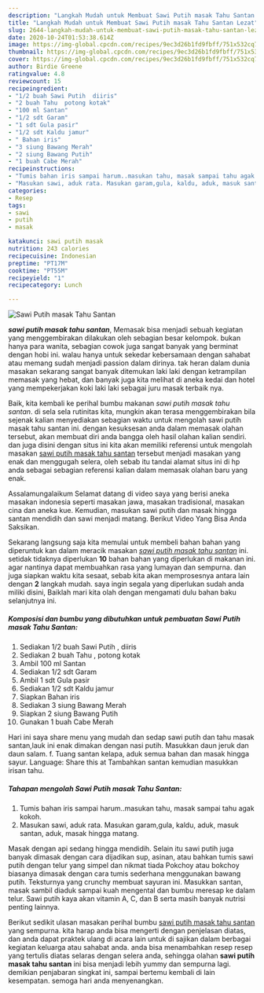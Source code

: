 ```yaml
---
description: "Langkah Mudah untuk Membuat Sawi Putih masak Tahu Santan Lezat"
title: "Langkah Mudah untuk Membuat Sawi Putih masak Tahu Santan Lezat"
slug: 2644-langkah-mudah-untuk-membuat-sawi-putih-masak-tahu-santan-lezat
date: 2020-10-24T01:53:38.614Z
image: https://img-global.cpcdn.com/recipes/9ec3d26b1fd9fbff/751x532cq70/sawi-putih-masak-tahu-santan-foto-resep-utama.jpg
thumbnail: https://img-global.cpcdn.com/recipes/9ec3d26b1fd9fbff/751x532cq70/sawi-putih-masak-tahu-santan-foto-resep-utama.jpg
cover: https://img-global.cpcdn.com/recipes/9ec3d26b1fd9fbff/751x532cq70/sawi-putih-masak-tahu-santan-foto-resep-utama.jpg
author: Birdie Greene
ratingvalue: 4.8
reviewcount: 15
recipeingredient:
- "1/2 buah Sawi Putih  diiris"
- "2 buah Tahu  potong kotak"
- "100 ml Santan"
- "1/2 sdt Garam"
- "1 sdt Gula pasir"
- "1/2 sdt Kaldu jamur"
- " Bahan iris"
- "3 siung Bawang Merah"
- "2 siung Bawang Putih"
- "1 buah Cabe Merah"
recipeinstructions:
- "Tumis bahan iris sampai harum..masukan tahu, masak sampai tahu agak kokoh."
- "Masukan sawi, aduk rata. Masukan garam,gula, kaldu, aduk, masuk santan, aduk, masak hingga matang."
categories:
- Resep
tags:
- sawi
- putih
- masak

katakunci: sawi putih masak 
nutrition: 243 calories
recipecuisine: Indonesian
preptime: "PT17M"
cooktime: "PT55M"
recipeyield: "1"
recipecategory: Lunch

---
```



![Sawi Putih masak Tahu Santan](https://img-global.cpcdn.com/recipes/9ec3d26b1fd9fbff/751x532cq70/sawi-putih-masak-tahu-santan-foto-resep-utama.jpg)

<b><i>sawi putih masak tahu santan</i></b>, Memasak bisa menjadi sebuah kegiatan yang menggembirakan dilakukan oleh sebagian besar kelompok. bukan hanya para wanita, sebagian cowok juga sangat banyak yang berminat dengan hobi ini. walau hanya untuk sekedar kebersamaan dengan sahabat atau memang sudah menjadi passion dalam dirinya. tak heran dalam dunia masakan sekarang sangat banyak ditemukan laki laki dengan ketrampilan memasak yang hebat, dan banyak juga kita melihat di aneka kedai dan hotel yang mempekerjakan koki laki laki sebagai juru masak terbaik nya.

Baik, kita kembali ke perihal bumbu makanan <i>sawi putih masak tahu santan</i>. di sela sela rutinitas kita, mungkin akan terasa menggembirakan bila sejenak kalian menyediakan sebagian waktu untuk mengolah sawi putih masak tahu santan ini. dengan kesuksesan anda dalam memasak olahan tersebut, akan membuat diri anda bangga oleh hasil olahan kalian sendiri. dan juga disini dengan situs ini kita akan memiliki referensi untuk mengolah masakan <u>sawi putih masak tahu santan</u> tersebut menjadi masakan yang enak dan menggugah selera, oleh sebab itu tandai alamat situs ini di hp anda sebagai sebagian referensi kalian dalam memasak olahan baru yang enak.

Assalamungalaikum Selamat datang di video saya yang berisi aneka masakan indonesia seperti masakan jawa, masakan tradisional, masakan cina dan aneka kue. Kemudian, masukan sawi putih dan masak hingga santan mendidih dan sawi menjadi matang. Berikut Video Yang Bisa Anda Saksikan.


Sekarang langsung saja kita memulai untuk membeli bahan bahan yang diperuntuk kan dalam meracik masakan <u><i>sawi putih masak tahu santan</i></u> ini. setidak tidaknya diperlukan <b>10</b> bahan bahan yang diperlukan di makanan ini. agar nantinya dapat membuahkan rasa yang lumayan dan sempurna. dan juga siapkan waktu kita sesaat, sebab kita akan memprosesnya antara lain dengan <b>2</b> langkah mudah. saya ingin segala yang diperlukan sudah anda miliki disini, Baiklah mari kita olah dengan mengamati dulu bahan baku selanjutnya ini.

<!--inarticleads1-->

##### Komposisi dan bumbu yang dibutuhkan untuk pembuatan Sawi Putih masak Tahu Santan:

1. Sediakan 1/2 buah Sawi Putih , diiris
1. Sediakan 2 buah Tahu , potong kotak
1. Ambil 100 ml Santan
1. Sediakan 1/2 sdt Garam
1. Ambil 1 sdt Gula pasir
1. Sediakan 1/2 sdt Kaldu jamur
1. Siapkan  Bahan iris
1. Sediakan 3 siung Bawang Merah
1. Siapkan 2 siung Bawang Putih
1. Gunakan 1 buah Cabe Merah


Hari ini saya share menu yang mudah dan sedap sawi putih dan tahu masak santan,lauk ini enak dimakan dengan nasi putih. Masukkan daun jeruk dan daun salam. f. Tuang santan kelapa, aduk semua bahan dan masak hingga sayur. Language: Share this at Tambahkan santan kemudian masukkan irisan tahu. 

<!--inarticleads2-->

##### Tahapan mengolah Sawi Putih masak Tahu Santan:

1. Tumis bahan iris sampai harum..masukan tahu, masak sampai tahu agak kokoh.
1. Masukan sawi, aduk rata. Masukan garam,gula, kaldu, aduk, masuk santan, aduk, masak hingga matang.


Masak dengan api sedang hingga mendidih. Selain itu sawi putih juga banyak dimasak dengan cara dijadikan sup, asinan, atau bahkan tumis sawi putih dengan telur yang simpel dan nikmat tiada Pokchoy atau bokchoy biasanya dimasak dengan cara tumis sederhana menggunakan bawang putih. Teksturnya yang crunchy membuat sayuran ini. Masukkan santan, masak sambil diaduk sampai kuah mengental dan bumbu meresap ke dalam telur. Sawi putih kaya akan vitamin A, C, dan B serta masih banyak nutrisi penting lainnya. 

Berikut sedikit ulasan masakan perihal bumbu <u>sawi putih masak tahu santan</u> yang sempurna. kita harap anda bisa mengerti dengan penjelasan diatas, dan anda dapat praktek ulang di acara lain untuk di sajikan dalam berbagai kegiatan keluarga atau sahabat anda. anda bisa menambahkan resep resep yang tertulis diatas selaras dengan selera anda, sehingga olahan <b>sawi putih masak tahu santan</b> ini bisa menjadi lebih yummy dan sempurna lagi. demikian penjabaran singkat ini, sampai bertemu kembali di lain kesempatan. semoga hari anda menyenangkan.
